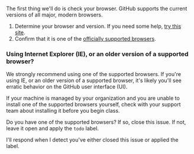 The first thing we'll do is check your browser. GitHub supports the current versions of all major, modern browsers.

1. Determine your browser and version. If you need some help, [try this site](https://www.whatsmybrowser.org).
1. Confirm that it is one of the [officially supported browsers](https://help.github.com/en/articles/supported-browsers).

### Using Internet Explorer (IE), or an older version of a supported browser?
We strongly recommend using one of the supported browsers. If you're using IE, or an older version of a supported browser, it's likely you'll see erratic behavior on the GitHub user interface (UI).

If your machine is managed by your organization and you are unable to install one of the supported browsers yourself, check with your support team about installing it before you begin class. 

Do you have one of the supported browsers? If so, close this issue. If not, leave it open and apply the `todo` label. 

I'll respond when I detect you've either closed this issue or applied the label. 